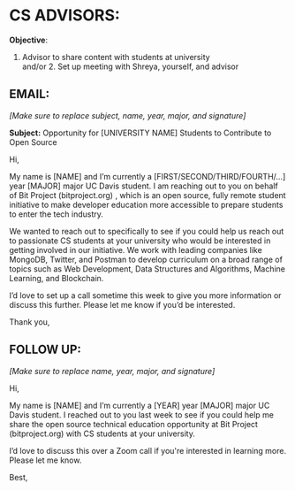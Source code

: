 # CS ADVISORS:
**Objective**:  
1. Advisor to share content with students at university  
and/or 2. Set up meeting with Shreya, yourself, and advisor

## EMAIL:
*[Make sure to replace subject, name, year, major, and signature]*

**Subject:** Opportunity for [UNIVERSITY NAME] Students to Contribute to Open Source

Hi,

My name is [NAME] and I’m currently a [FIRST/SECOND/THIRD/FOURTH/...] year [MAJOR] major UC Davis student. I am reaching out to you on behalf of Bit Project (bitproject.org) , which is an open source, fully remote student initiative to make developer education more accessible to prepare students to enter the tech industry.

We wanted to reach out to specifically to see if you could help us reach out to passionate CS students at your university who would be interested in getting involved in our initiative. We work with leading companies like MongoDB, Twitter, and Postman to develop curriculum on a broad range of topics such as Web Development, Data Structures and Algorithms, Machine Learning, and Blockchain.

I’d love to set up a call sometime this week to give you more information or discuss this further. Please let me know if you’d be interested.

Thank you,

## FOLLOW UP:
*[Make sure to replace name, year, major, and signature]*


Hi,

My name is [NAME] and I’m currently a [YEAR] year [MAJOR] major UC Davis student. I reached out to you last week to see if you could help me share the open source technical education opportunity at Bit Project (bitproject.org) with CS students at your university.

I’d love to discuss this over a Zoom call if you're interested in learning more. Please let me know.

Best,
